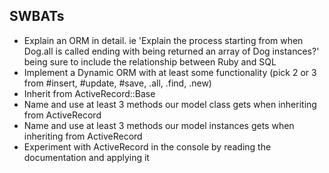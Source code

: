 ## SWBATs

* Explain an ORM in detail. ie 'Explain the process starting from when Dog.all is called ending with being returned an array of Dog instances?' being sure to include the relationship between Ruby and SQL
* Implement a Dynamic ORM with at least some functionality (pick 2 or 3 from #insert, #update, #save, .all, .find, .new)
* Inherit from ActiveRecord::Base
* Name and use at least 3 methods our model class gets when inheriting from ActiveRecord
* Name and use at least 3 methods our model instances gets when inheriting from ActiveRecord
* Experiment with ActiveRecord in the console by reading the documentation and applying it
